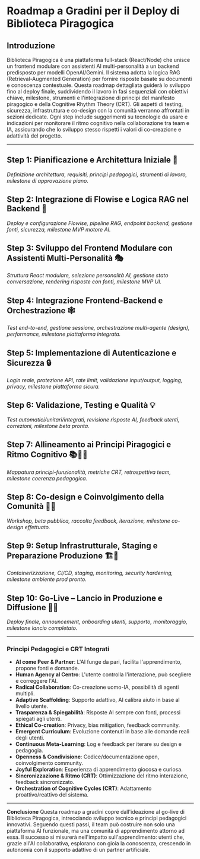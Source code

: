 # Roadmap a Gradini per il Deploy di Biblioteca Piragogica

## Introduzione
Biblioteca Piragogica è una piattaforma full-stack (React/Node) che unisce un frontend modulare con assistenti AI multi-personalità a un backend predisposto per modelli OpenAI/Gemini. Il sistema adotta la logica RAG (Retrieval-Augmented Generation) per fornire risposte basate su documenti e conoscenza contestuale. Questa roadmap dettagliata guiderà lo sviluppo fino al deploy finale, suddividendo il lavoro in fasi sequenziali con obiettivi chiave, milestone, strumenti e l'integrazione di principi del manifesto piragogico e della Cognitive Rhythm Theory (CRT). Gli aspetti di testing, sicurezza, infrastruttura e co-design con la comunità verranno affrontati in sezioni dedicate. Ogni step include suggerimenti su tecnologie da usare e indicazioni per monitorare il ritmo cognitivo nella collaborazione tra team e IA, assicurando che lo sviluppo stesso rispetti i valori di co-creazione e adattività del progetto.

---

## Step 1: Pianificazione e Architettura Iniziale 📐
*Definizione architettura, requisiti, principi pedagogici, strumenti di lavoro, milestone di approvazione piano.*

## Step 2: Integrazione di Flowise e Logica RAG nel Backend 🤖
*Deploy e configurazione Flowise, pipeline RAG, endpoint backend, gestione fonti, sicurezza, milestone MVP motore AI.*

## Step 3: Sviluppo del Frontend Modulare con Assistenti Multi-Personalità 🎭
*Struttura React modulare, selezione personalità AI, gestione stato conversazione, rendering risposte con fonti, milestone MVP UI.*

## Step 4: Integrazione Frontend-Backend e Orchestrazione 🕸️
*Test end-to-end, gestione sessione, orchestrazione multi-agente (design), performance, milestone piattaforma integrata.*

## Step 5: Implementazione di Autenticazione e Sicurezza 🔒
*Login reale, protezione API, rate limit, validazione input/output, logging, privacy, milestone piattaforma sicura.*

## Step 6: Validazione, Testing e Qualità 💡
*Test automatici/unitari/integrati, revisione risposte AI, feedback utenti, correzioni, milestone beta pronta.*

## Step 7: Allineamento ai Principi Piragogici e Ritmo Cognitivo 📚🤝🎶
*Mappatura principi-funzionalità, metriche CRT, retrospettiva team, milestone coerenza pedagogica.*

## Step 8: Co-design e Coinvolgimento della Comunità 🤲👥
*Workshop, beta pubblica, raccolta feedback, iterazione, milestone co-design effettuato.*

## Step 9: Setup Infrastrutturale, Staging e Preparazione Produzione 🏗️🚀
*Containerizzazione, CI/CD, staging, monitoring, security hardening, milestone ambiente prod pronto.*

## Step 10: Go-Live – Lancio in Produzione e Diffusione 📣🌐
*Deploy finale, announcement, onboarding utenti, supporto, monitoraggio, milestone lancio completato.*

---

### Principi Pedagogici e CRT Integrati
- **AI come Peer & Partner**: L'AI funge da pari, facilita l'apprendimento, propone fonti e domande.
- **Human Agency al Centro**: L'utente controlla l'interazione, può scegliere e correggere l'AI.
- **Radical Collaboration**: Co-creazione uomo-IA, possibilità di agenti multipli.
- **Adaptive Scaffolding**: Supporto adattivo, AI calibra aiuto in base al livello utente.
- **Trasparenza & Spiegabilità**: Risposte AI sempre con fonti, processi spiegati agli utenti.
- **Ethical Co-creation**: Privacy, bias mitigation, feedback community.
- **Emergent Curriculum**: Evoluzione contenuti in base alle domande reali degli utenti.
- **Continuous Meta-Learning**: Log e feedback per iterare su design e pedagogia.
- **Openness & Condivisione**: Codice/documentazione open, coinvolgimento community.
- **Joyful Exploration**: Esperienza di apprendimento giocosa e curiosa.
- **Sincronizzazione & Ritmo (CRT)**: Ottimizzazione del ritmo interazione, feedback sincronizzato.
- **Orchestration of Cognitive Cycles (CRT)**: Adattamento proattivo/reattivo del sistema.

---

**Conclusione**
Questa roadmap a gradini copre dall'ideazione al go-live di Biblioteca Piragogica, intrecciando sviluppo tecnico e principi pedagogici innovativi. Seguendo questi passi, il team può costruire non solo una piattaforma AI funzionale, ma una comunità di apprendimento attorno ad essa. Il successo si misurerà nell'impatto sull'apprendimento: utenti che, grazie all'AI collaborativa, esplorano con gioia la conoscenza, crescendo in autonomia con il supporto adattivo di un partner artificiale. 